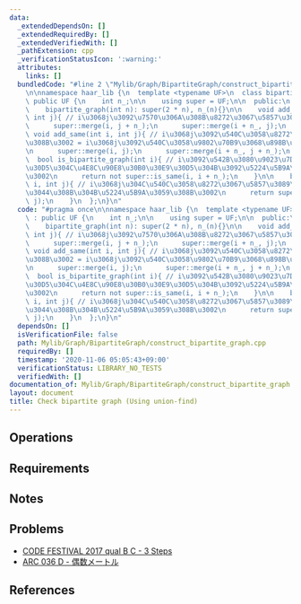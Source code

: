 ```yaml
---
data:
  _extendedDependsOn: []
  _extendedRequiredBy: []
  _extendedVerifiedWith: []
  _pathExtension: cpp
  _verificationStatusIcon: ':warning:'
  attributes:
    links: []
  bundledCode: "#line 2 \"Mylib/Graph/BipartiteGraph/construct_bipartite_graph.cpp\"\
    \n\nnamespace haar_lib {\n  template <typename UF>\n  class bipartite_graph :\
    \ public UF {\n    int n_;\n\n    using super = UF;\n\n  public:\n    bipartite_graph(){}\n\
    \    bipartite_graph(int n): super(2 * n), n_(n){}\n\n    void add_diff(int i,\
    \ int j){ // i\u3068j\u3092\u7570\u306A\u308B\u8272\u3067\u5857\u308B\u3002\n\
    \      super::merge(i, j + n_);\n      super::merge(i + n_, j);\n    }\n\n   \
    \ void add_same(int i, int j){ // i\u3068j\u3092\u540C\u3058\u8272\u3067\u5857\
    \u308B\u3002 = i\u3068j\u3092\u540C\u3058\u9802\u70B9\u3068\u898B\u505A\u3059\u3002\
    \n      super::merge(i, j);\n      super::merge(i + n_, j + n_);\n    }\n\n  \
    \  bool is_bipartite_graph(int i){ // i\u3092\u542B\u3080\u9023\u7D50\u30B0\u30E9\
    \u30D5\u304C\u4E8C\u90E8\u30B0\u30E9\u30D5\u304B\u3092\u5224\u5B9A\u3059\u308B\
    \u3002\n      return not super::is_same(i, i + n_);\n    }\n\n    bool is_same(int\
    \ i, int j){ // i\u3068j\u304C\u540C\u3058\u8272\u3067\u5857\u3089\u308C\u3066\
    \u3044\u308B\u304B\u5224\u5B9A\u3059\u308B\u3002\n      return super::is_same(i,\
    \ j);\n    }\n  };\n}\n"
  code: "#pragma once\n\nnamespace haar_lib {\n  template <typename UF>\n  class bipartite_graph\
    \ : public UF {\n    int n_;\n\n    using super = UF;\n\n  public:\n    bipartite_graph(){}\n\
    \    bipartite_graph(int n): super(2 * n), n_(n){}\n\n    void add_diff(int i,\
    \ int j){ // i\u3068j\u3092\u7570\u306A\u308B\u8272\u3067\u5857\u308B\u3002\n\
    \      super::merge(i, j + n_);\n      super::merge(i + n_, j);\n    }\n\n   \
    \ void add_same(int i, int j){ // i\u3068j\u3092\u540C\u3058\u8272\u3067\u5857\
    \u308B\u3002 = i\u3068j\u3092\u540C\u3058\u9802\u70B9\u3068\u898B\u505A\u3059\u3002\
    \n      super::merge(i, j);\n      super::merge(i + n_, j + n_);\n    }\n\n  \
    \  bool is_bipartite_graph(int i){ // i\u3092\u542B\u3080\u9023\u7D50\u30B0\u30E9\
    \u30D5\u304C\u4E8C\u90E8\u30B0\u30E9\u30D5\u304B\u3092\u5224\u5B9A\u3059\u308B\
    \u3002\n      return not super::is_same(i, i + n_);\n    }\n\n    bool is_same(int\
    \ i, int j){ // i\u3068j\u304C\u540C\u3058\u8272\u3067\u5857\u3089\u308C\u3066\
    \u3044\u308B\u304B\u5224\u5B9A\u3059\u308B\u3002\n      return super::is_same(i,\
    \ j);\n    }\n  };\n}\n"
  dependsOn: []
  isVerificationFile: false
  path: Mylib/Graph/BipartiteGraph/construct_bipartite_graph.cpp
  requiredBy: []
  timestamp: '2020-11-06 05:05:43+09:00'
  verificationStatus: LIBRARY_NO_TESTS
  verifiedWith: []
documentation_of: Mylib/Graph/BipartiteGraph/construct_bipartite_graph.cpp
layout: document
title: Check bipartite graph (Using union-find)
---
```


## Operations

## Requirements

## Notes

## Problems

- [CODE FESTIVAL 2017 qual B C - 3 Steps](https://atcoder.jp/contests/code-festival-2017-qualb/tasks/code_festival_2017_qualb_c)
- [ARC 036 D - 偶数メートル](https://atcoder.jp/contests/arc036/tasks/arc036_d)

## References


